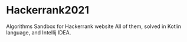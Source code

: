 # Hackerrank2021

Algorithms Sandbox for Hackerrank website
All of them, solved in Kotlin language, and Intellij IDEA.
